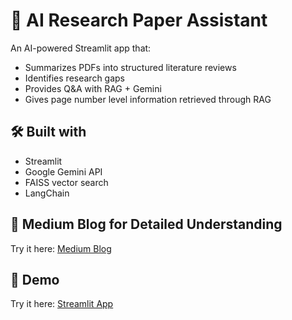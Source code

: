 # 📄 AI Research Paper Assistant

An AI-powered Streamlit app that:
- Summarizes PDFs into structured literature reviews
- Identifies research gaps
- Provides Q&A with RAG + Gemini
- Gives page number level information retrieved through RAG

## 🛠️ Built with
- Streamlit
- Google Gemini API
- FAISS vector search
- LangChain

## 🚀 Medium Blog for Detailed Understanding
Try it here: [Medium Blog](https://research-assistant-app-zaid.streamlit.app/)

## 🚀 Demo
Try it here: [Streamlit App](https://research-assistant-app-zaid.streamlit.app/)
